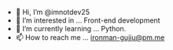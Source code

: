 - 👋 Hi, I’m @imnotdev25
- 👀 I’m interested in ... Front-end development
- 🌱 I’m currently learning ... Python.
- 📫 How to reach me ... ironman-gujju@pm.me

<!---
imnotdev25/imnotdev25 is a ✨ special ✨ repository because its `README.md` (this file) appears on your GitHub profile.
You can click the Preview link to take a look at your changes.
--->
